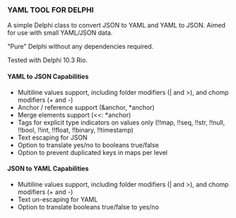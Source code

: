 ### YAML TOOL FOR DELPHI
A simple Delphi class to convert JSON to YAML and YAML to JSON.
Aimed for use with small YAML/JSON data.

"Pure" Delphi without any dependencies required.

Tested with Delphi 10.3 Rio.

#### YAML to JSON Capabilities
- Multiline values support, including folder modifiers (| and >), and chomp modifiers (+ and -)
- Anchor / reference support (&anchor, *anchor)
- Merge elements support (<<: *anchor)
- Tags for explicit type indicators on values only (!!map, !!seq, !!str, !!null, !!bool, !!int, !!float, !!binary, !!timestamp)
- Text escaping for JSON
- Option to translate yes/no to booleans true/false
- Option to prevent duplicated keys in maps per level

#### JSON to YAML Capabilities
- Multiline values support, including folder modifiers (| and >), and chomp modifiers (+ and -)
- Text un-escaping for YAML
- Option to translate booleans true/false to yes/no

